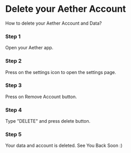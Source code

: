 
# Delete your Aether Account

How to delete your Aether Account and Data?


### Step 1
Open your Aether app.

### Step 2
Press on the settings icon to open the settings page.

### Step 3
Press on Remove Account button.

### Step 4
Type "DELETE" and press delete button.

### Step 5
Your data and account is deleted. See You Back Soon :)

